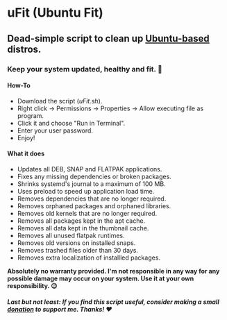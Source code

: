 # uFit (Ubuntu Fit)
## Dead-simple script to clean up [Ubuntu-based](https://en.wikipedia.org/wiki/List_of_Linux_distributions#Ubuntu-based) distros.
### Keep your system updated, healthy and fit. :slightly_smiling_face:

#### How-To
- Download the script (*uFit.sh*).
- Right click → Permissions → Properties → Allow executing file as program.
- Click it and choose "Run in Terminal".
- Enter your user password.
- Enjoy!

#### What it does
- Updates all DEB, SNAP and FLATPAK applications.
- Fixes any missing dependencies or broken packages.
- Shrinks systemd's journal to a maximum of 100 MB.
- Uses preload to speed up application load time.
- Removes dependencies that are no longer required.
- Removes orphaned packages and orphaned libraries.
- Removes old kernels that are no longer required.
- Removes all packages kept in the apt cache.
- Removes all data kept in the thumbnail cache.
- Removes all unused flatpak runtimes.
- Removes old versions on installed snaps.
- Removes trashed files older than 30 days.
- Removes extra localization of installled packages.

**Absolutely no warranty provided. I'm not responsible in any way for any possible damage may occur on your system. Use it at your own responsibility. :wink:**

##### Last but not least: If you find this script useful, consider making a small [donation](https://paypal.me/koulaxizis) to support me. Thanks! :heart:

